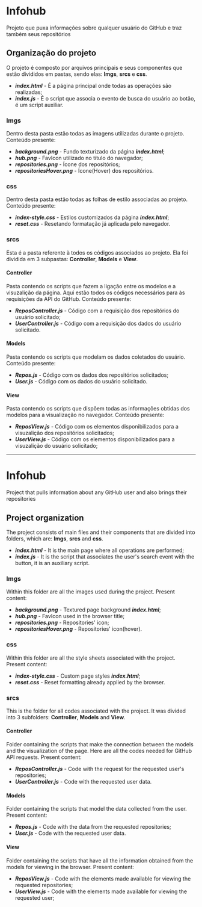 # Infohub
Projeto que puxa informações sobre qualquer usuário do GitHub e traz também seus repositórios

## Organização do projeto

O projeto é composto por arquivos principais e seus componentes que estão divididos em pastas, sendo elas: **Imgs**, **srcs** e **css**.

- ***index.html*** - É a página principal onde todas as operações são realizadas;
- ***index.js*** - É o script que associa o evento de busca do usuário ao botão, é um script auxiliar.

### Imgs

Dentro desta pasta estão todas as imagens utilizadas durante o projeto.
Conteúdo presente:

- ***background.png*** - Fundo texturizado da página ***index.html***;
- ***hub.png*** - FavIcon utilizado no título do navegador;
- ***repositories.png*** - Ícone dos repositórios;
- ***repositoriesHover.png*** - Ícone(Hover) dos repositórios.

### css

Dentro desta pasta estão todas as folhas de estilo associadas ao projeto.
Conteúdo presente:

- ***index-style.css*** - Estilos customizados da página ***index.html***;
- ***reset.css*** - Resetando formatação já aplicada pelo navegador.


### srcs

Esta é a pasta referente à todos os códigos associados ao projeto. Ela foi dividida em 3 subpastas: **Controller**, **Models** e **View**.

#### Controller

Pasta contendo os scripts que fazem a ligação entre os modelos e a visuzalição da página. Aqui estão todos os códigos necessários para às requisições da API do GitHub.
Conteúdo presente:

- ***ReposController.js*** - Código com a requisição dos repositórios do usuário solicitado;
- ***UserController.js*** - Código com a requisição dos dados do usuário solicitado.

#### Models

Pasta contendo os scripts que modelam os dados coletados do usuário.
Conteúdo presente:

- ***Repos.js*** - Código com os dados dos repositórios solicitados;
- ***User.js*** - Código com os dados do usuário solicitado.

#### View

Pasta contendo os scripts que dispõem todas as informações obtidas dos modelos para a visualização no navegador.
Conteúdo presente:

- ***ReposView.js*** - Código com os elementos disponibilizados para a visuzalição dos repositórios solicitados;
- ***UserView.js*** - Código com os elementos disponibilizados para a visuzalição do usuário solicitado;




________________________________________________________________________________________________________________________________________



# Infohub
Project that pulls information about any GitHub user and also brings their repositories

## Project organization

The project consists of main files and their components that are divided into folders, which are: **Imgs**, **srcs** and **css**.

- ***index.html*** - It is the main page where all operations are performed;
- ***index.js*** - It is the script that associates the user's search event with the button, it is an auxiliary script.

### Imgs

Within this folder are all the images used during the project.
Present content:

- ***background.png*** - Textured page background ***index.html***;
- ***hub.png*** - FavIcon used in the browser title;
- ***repositories.png*** - Repositories' icon;
- ***repositoriesHover.png*** - Repositories' icon(hover).

### css

Within this folder are all the style sheets associated with the project.
Present content:

- ***index-style.css*** - Custom page styles ***index.html***;
- ***reset.css*** - Reset formatting already applied by the browser.


### srcs

This is the folder for all codes associated with the project. It was divided into 3 subfolders: **Controller**, **Models** and **View**.

#### Controller

Folder containing the scripts that make the connection between the models and the visualization of the page. Here are all the codes needed for GitHub API requests.
Present content:

- ***ReposController.js*** - Code with the request for the requested user's repositories;
- ***UserController.js*** - Code with the requested user data.

#### Models

Folder containing the scripts that model the data collected from the user.
Present content:

- ***Repos.js*** - Code with the data from the requested repositories;
- ***User.js*** - Code with the requested user data.

#### View

Folder containing the scripts that have all the information obtained from the models for viewing in the browser.
Present content:

- ***ReposView.js*** - Code with the elements made available for viewing the requested repositories;
- ***UserView.js*** - Code with the elements made available for viewing the requested user;

